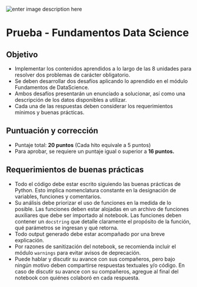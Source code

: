 ![enter image description here](https://desafiolatam.com/assets/home/logo-academia-bla-790873cdf66b0e681dfbe640ace8a602f5330bec301c409744c358330e823ae3.png)

# Prueba - Fundamentos Data Science

## Objetivo

 - Implementar los contenidos aprendidos a lo largo de las 8 unidades para resolver dos problemas de carácter obligatorio.
 - Se deben desarrollar dos desafíos aplicando lo aprendido en el módulo Fundamentos de DataScience.
 - Ambos desafíos presentarán un enunciado a solucionar, así como una descripción de los datos disponibles a utilizar.
 - Cada una de las respuestas deben considerar los requerimientos mínimos y buenas prácticas.

## Puntuación y corrección

 - Puntaje total: **20 puntos** (Cada hito equivale a 5 puntos)
 - Para aprobar, se requiere un puntaje igual o superior a **16 puntos.**

## Requerimientos de buenas prácticas

 - Todo el código debe estar escrito siguiendo las buenas prácticas de Python.  Esto implica nomenclatura constante en la designación de variables, funciones y comentarios.
 - Su análisis debe priorizar el uso de funciones en la medida de lo posible. Las funciones deben estar alojadas en un archivo de funciones auxiliares que debe ser importado al notebook. Las funciones deben contener un `docstring` que detalle claramente el propósito de la función, qué parámetros se ingresan y qué retorna.
 - Todo output generado debe estar acompañado por una breve explicación.
 - Por razones de sanitización del notebook, se recomienda incluír el módulo `warnings` para evitar avisos de deprecación.
 - Puede hablar y discutir su avance con sus compañeros, pero bajo ningún motivo deben compartirse respuestas textuales y/o código.  En caso de discutir su avance con su compañeros, agregue al final del notebook con quiénes colaboró en cada respuesta.
